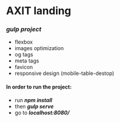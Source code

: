 # AXIT landing
### **_gulp project_**
* flexbox
* images optimization
* og tags
* meta tags
* favicon
* responsive design (mobile-table-destop)

#### In order to run the project:
* run **_npm install_**
* then **_gulp serve_** 
* go to **_localhost:8080/_**
